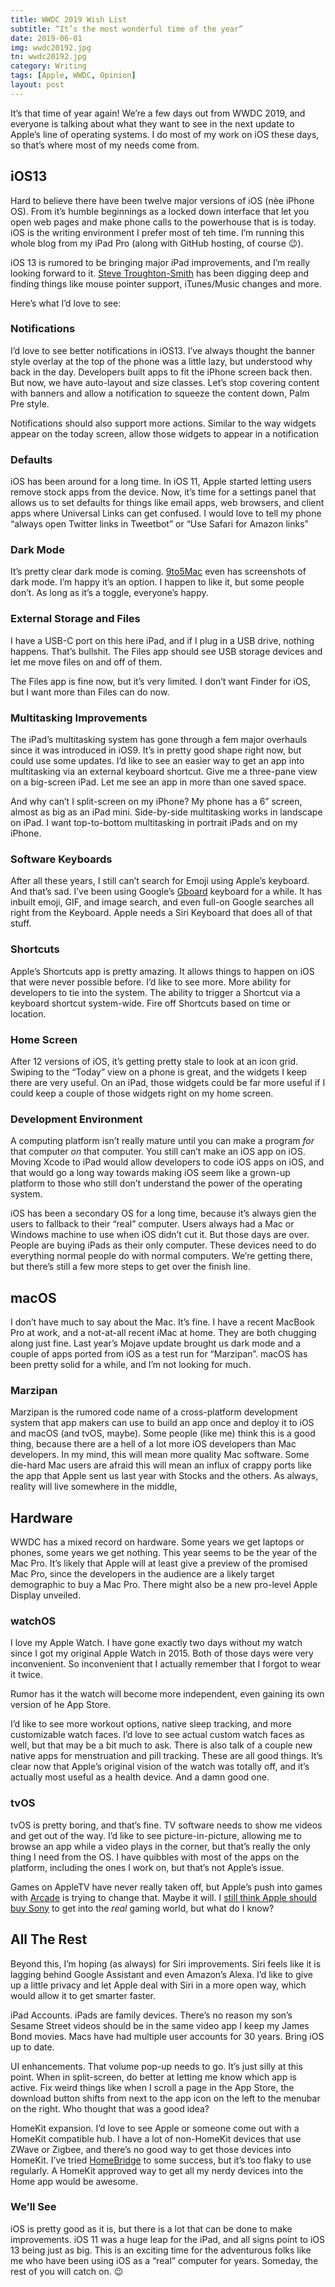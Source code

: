 ```yaml
---
title: WWDC 2019 Wish List
subtitle: “It’s the most wonderful time of the year”
date: 2019-06-01
img: wwdc20192.jpg
tn: wwdc20192.jpg
category: Writing
tags: [Apple, WWDC, Opinion]
layout: post
---
```


It’s that time of year again! We’re a few days out from WWDC 2019, and everyone is talking about what they want to see in the next update to Apple’s line of operating systems. I do most of my work on iOS these days, so that’s where most of my needs come from. 
<!-- more --> 
## iOS13
Hard to believe there have been twelve major versions of iOS (nèe iPhone OS). From it’s humble beginnings as a locked down interface that let you open web pages and make phone calls to the powerhouse that is is today. iOS is the writing environment I prefer most of teh time. I’m running this whole blog from my iPad Pro (along with GitHub hosting, of course 😉).

iOS 13 is rumored to be bringing major iPad improvements, and I’m really looking forward to it. [Steve Troughton-Smith][sts] has been digging deep and finding things like mouse pointer support, iTunes/Music changes and more.

Here’s what I’d love to see:

### Notifications
I’d love to see better notifications in iOS13. I’ve always thought the banner style overlay at the top of the phone was a little lazy, but understood why back in the day. Developers built apps to fit the iPhone screen back then. But now, we have auto-layout and size classes. Let’s stop covering content with banners and allow a notification to squeeze the content down, Palm Pre style.

Notifications should also support more actions. Similar to the way widgets appear on the today screen, allow those widgets to appear in a notification

### Defaults
iOS has been around for a long time. In iOS 11, Apple started letting users remove stock apps from the device. Now, it’s time for a settings panel that allows us to set defaults for things like email apps, web browsers, and client apps where Universal Links can get confused. I would love to tell my phone “always open Twitter links in Tweetbot” or “Use Safari for Amazon links”

### Dark Mode
It’s pretty clear dark mode is coming. [9to5Mac][darkmode] even has screenshots of dark mode. I’m happy it’s an option. I happen to like it, but some people don’t. As long as it’s a toggle, everyone’s happy.

### External Storage and Files
I have a USB-C port on this here iPad, and if I plug in a USB drive, nothing happens. That’s bullshit. The Files app should see USB storage devices and let me move files on and off of them.

The Files app is fine now, but it’s very limited. I don’t want Finder for iOS, but I want more than Files can do now.

### Multitasking Improvements
The iPad’s multitasking system has gone through a fem major overhauls since it was introduced in iOS9. It’s in pretty good shape right now, but could use some updates. I’d like to see an easier way to get an app into multitasking via an external keyboard shortcut. Give me a three-pane view on a big-screen iPad. Let me see an app in more than one saved space.

And why can’t I split-screen on my iPhone? My phone has a 6” screen, almost as big as an iPad mini. Side-by-side multitasking works in landscape on iPad. I want top-to-bottom multitasking in portrait iPads and on my iPhone. 

### Software Keyboards
After all these years, I still can’t search for Emoji using Apple’s keyboard. And that’s sad. I’ve been using Google’s [Gboard][gb] keyboard for a while. It has inbuilt emoji, GIF, and image search, and even full-on Google searches all right from the Keyboard. Apple needs a Siri Keyboard that does all of that stuff.

### Shortcuts
Apple’s Shortcuts app is pretty amazing. It allows things to happen on iOS that were never possible before. I’d like to see more. More ability for developers to tie into the system. The ability to trigger a Shortcut via a keyboard shortcut system-wide. Fire off Shortcuts based on time or location.

### Home Screen
After 12 versions of iOS, it’s getting pretty stale to look at an icon grid. Swiping to the “Today” view on a phone is great, and the widgets I keep there are very useful. On an iPad, those widgets could be far more useful if I could keep a couple of those widgets right on my home screen.

### Development Environment
A computing platform isn’t really mature until you can make a program _for_ that computer _on_ that computer. You still can’t make an iOS app on iOS. Moving Xcode to iPad would allow developers to code iOS apps on iOS, and that would go a long way towards making iOS seem like a grown-up platform to those who still don’t understand the power of the operating system.

iOS has been a secondary OS for a long time, because it’s always gien the users to fallback to their “real” computer. Users always had a Mac or Windows machine to use when iOS didn’t cut it. But those days are over. People are buying iPads as their only computer. These devices need to do everything normal people do with normal computers. We’re getting there, but there’s still a few more steps to get over the finish line.

## macOS
I don’t have much to say about the Mac. It’s fine. I have a recent MacBook Pro at work, and a not-at-all recent iMac at home. They are both chugging along just fine. Last year’s Mojave update brought us dark mode and a couple of apps ported from iOS as a test run for “Marzipan”. macOS has been pretty solid for a while, and I’m not looking for much.

### Marzipan
Marzipan is the rumored code name of a cross-platform development system that app makers can use to build an app once and deploy it to iOS and macOS (and tvOS, maybe). Some people (like me) think this is a good thing, because there are a hell of a lot more iOS developers than Mac developers. In my mind, this will mean more quality Mac software. Some die-hard Mac users are afraid this will mean an influx of crappy ports like the app that Apple sent us last year with Stocks and the others. As always, reality will live somewhere in the middle,

## Hardware
WWDC has a mixed record on hardware. Some years we get laptops or phones, some years we get nothing. This year seems to be the year of the Mac Pro. It’s likely that Apple will at least give a preview of the promised Mac Pro, since the developers in the audience are a likely target demographic to buy a Mac Pro. There might also be a new pro-level Apple Display unveiled.

### watchOS
I love my Apple Watch. I have gone exactly two days without my watch since I got my original Apple Watch in 2015. Both of those days were very inconvenient. So inconvenient that I actually remember that I forgot to wear it twice. 

Rumor has it the watch will become more independent, even gaining its own version of he App Store.

I’d like to see more workout options, native sleep tracking, and more customizable watch faces. I’d love to see actual custom watch faces as well, but that may be a bit much to ask. There is also talk of a couple new native apps for menstruation and pill tracking. These are all good things. It’s clear now that Apple’s original vision of the watch was totally off, and it’s actually most useful as a health device. And a damn good one.

### tvOS
tvOS is pretty boring, and that’s fine. TV software needs to show me videos and get out of the way. I’d like to see picture-in-picture, allowing me to browse an app while a video plays in the corner, but that’s really the only thing I need from the OS. I have quibbles with most of the apps on the platform, including the ones I work on, but that’s not Apple’s issue.

Games on AppleTV have never really taken off, but Apple’s push into games with [Arcade][arcade] is trying to change that. Maybe it will. I [still think Apple should buy Sony][sony] to get into the _real_ gaming world, but what do I know? 

## All The Rest
Beyond this, I’m hoping (as always) for Siri improvements. Siri feels like it is lagging behind Google Assistant and even Amazon’s Alexa. I’d like to give up a little privacy and let Apple deal with Siri in a more open way, which would allow it to get smarter faster. 

iPad Accounts. iPads are family devices. There’s no reason my son’s Sesame Street videos should be in the same video app I keep my James Bond movies. Macs have had multiple user accounts for 30 years. Bring iOS up to date.

UI enhancements. That volume pop-up needs to go. It’s just silly at this point. When in split-screen, do better at letting me know which app is active. Fix weird things like when I scroll a page in the App Store, the download button shifts from next to the app icon on the left to the menubar on the right. Who thought that was a good idea?

HomeKit expansion. I’d love to see Apple or someone come out with a HomeKit compatible hub. I have a lot of non-HomeKit devices that use ZWave or Zigbee, and there’s no good way to get those devices into HomeKit. I’ve tried [HomeBridge][hb] to some success, but it’s too flaky to use regularly. A HomeKit approved way to get all my nerdy devices into the Home app would be awesome.

### We’ll See
iOS is pretty good as it is, but there is a lot that can be done to make improvements. iOS 11 was a huge leap for the iPad, and all signs point to iOS 13 being just as big. This is an exciting time for the adventurous folks like me who have been using iOS as a “real” computer for years. Someday, the rest of you will catch on. 😉 


[sts]: https://twitter.com/stroughtonsmith
[darkmode]: https://twitter.com/9to5mac/status/1133385033987821574?s=21
[sony]: https://www.cocktailsandcoffee.com/hey-siri-buy-sony/
[arcade]: https://www.apple.com/apple-arcade/
[gb]: https://itunes.apple.com/us/app/gboard-the-google-keyboard/id1091700242?mt=8
[hb]: https://homebridge.io
